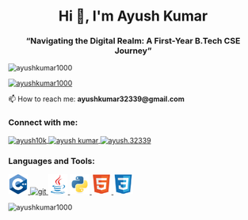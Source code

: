 <!DOCTYPE html>
<html lang="en">
<head>
  <meta charset="UTF-8">
  <title>Ayush Kumar GitHub Profile</title>
</head>
<body>

  <h1 align="center">Hi 👋, I'm Ayush Kumar</h1>
  <h3 align="center">“Navigating the Digital Realm: A First-Year B.Tech CSE Journey”</h3>

  <p align="left"> 
    <img src="https://komarev.com/ghpvc/?username=ayushkumar1000&label=Profile%20views&color=0e75b6&style=flat" alt="ayushkumar1000" /> 
  </p>

  <p align="left"> 
    <a href="https://github.com/ryo-ma/github-profile-trophy">
      <img src="https://github-profile-trophy.vercel.app/?username=ayushkumar1000" alt="ayushkumar1000" />
    </a> 
  </p>

  <p>📫 How to reach me: <strong>ayushkumar32339@gmail.com</strong></p>

  <h3 align="left">Connect with me:</h3>
  <p align="left">
    <a href="https://dev.to/ayush10k" target="blank">
      <img align="center" src="https://raw.githubusercontent.com/rahuldkjain/github-profile-readme-generator/master/src/images/icons/Social/devto.svg" alt="ayush10k" height="30" width="40" />
    </a>
    <a href="https://linkedin.com/in/ayush kumar" target="blank">
      <img align="center" src="https://raw.githubusercontent.com/rahuldkjain/github-profile-readme-generator/master/src/images/icons/Social/linked-in-alt.svg" alt="ayush kumar" height="30" width="40" />
    </a>
    <a href="https://instagram.com/ayush.32339" target="blank">
      <img align="center" src="https://raw.githubusercontent.com/rahuldkjain/github-profile-readme-generator/master/src/images/icons/Social/instagram.svg" alt="ayush.32339" height="30" width="40" />
    </a>
  </p>

  <h3 align="left">Languages and Tools:</h3>
  <p align="left"> 
    <a href="https://www.w3schools.com/cpp/" target="_blank" rel="noreferrer"> 
      <img src="https://raw.githubusercontent.com/devicons/devicon/master/icons/cplusplus/cplusplus-original.svg" alt="cplusplus" width="40" height="40"/> 
    </a> 
    <a href="https://git-scm.com/" target="_blank" rel="noreferrer"> 
      <img src="https://www.vectorlogo.zone/logos/git-scm/git-scm-icon.svg" alt="git" width="40" height="40"/> 
    </a> 
    <a href="https://www.java.com" target="_blank" rel="noreferrer"> 
      <img src="https://raw.githubusercontent.com/devicons/devicon/master/icons/java/java-original.svg" alt="java" width="40" height="40"/> 
    </a> 
    <a href="https://www.python.org" target="_blank" rel="noreferrer"> 
      <img src="https://raw.githubusercontent.com/devicons/devicon/master/icons/python/python-original.svg" alt="python" width="40" height="40"/> 
    </a>
    <a href="https://developer.mozilla.org/en-US/docs/Web/HTML" target="_blank" rel="noreferrer">
      <img src="https://raw.githubusercontent.com/devicons/devicon/master/icons/html5/html5-original.svg" alt="html5" width="40" height="40"/>
    </a>
    <a href="https://developer.mozilla.org/en-US/docs/Web/CSS" target="_blank" rel="noreferrer">
      <img src="https://raw.githubusercontent.com/devicons/devicon/master/icons/css3/css3-original.svg" alt="css3" width="40" height="40"/>
    </a>
  </p>

  <p>
    <img align="center" src="https://github-readme-stats.vercel.app/api/top-langs?username=ayushkumar1000&show_icons=true&locale=en&layout=compact" alt="ayushkumar1000" />
  </p>

</body>
</html>

